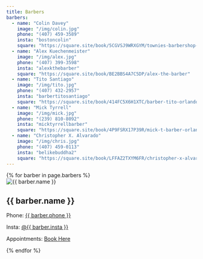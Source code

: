 ```yaml
---
title: Barbers
barbers:
  - name: "Colin Davey"
    image: "/img/colin.jpg"
    phone: "(407) 459-3589"
    insta: "bostoncolin"
    square: "https://square.site/book/5CGVSJ9WRXGYM/townies-barbershop-orlando-fl"
  - name: "Alex Kuechenmeister"
    image: "/img/alex.jpg"
    phone: "(407) 399-3598"
    insta: "alexkthebarber"
    square: "https://square.site/book/BE2BBS4A7C5DP/alex-the-barber"
  - name: "Tito Santiago"
    image: "/img/tito.jpg"
    phone: "(407) 432-2957"
    insta: "barbertitosantiago"
    square: "https://square.site/book/414FC5X6H1XTC/barber-tito-orlando-fl"
  - name: "Mick Tyrrell"
    image: "/img/mick.jpg"
    phone: "(239) 810-8092"
    insta: "micktyrrellbarber"
    square: "https://square.site/book/4P9FSRX17P39R/mick-t-barber-orlando-fl"
  - name: "Christopher X. Alvarado"
    image: "/img/chris.jpg"
    phone: "(407) 459-0113"
    insta: "belikebuddha2"
    square: "https://square.site/book/LFFAZ2TXYM6FR/christopher-x-alvarado-orlando-fl"
---
```


<div class="grid-container">
  <div class="grid-x grid-margin-x barbers">
    {% for barber in page.barbers %}
    <div class="cell large-4">
      <div class="card">
        <img class="avatar" alt="{{ barber.name }}" src="{{ barber.image }}">
        <div class="info">
          <h2>{{ barber.name }}</h2>
          <p>Phone: <a href="tel:{{ barber.phone | remove: "(" | remove: ")" | remove: " " | remove: "-" }}">{{ barber.phone }}</a></p>
          <p>Insta: <a href="https://www.instagram.com/{{ barber.insta }}/" rel="noopener" target="_blank">@{{ barber.insta }}</a></p>
          <p>Appointments: <a href="{{ barber.square }}" rel="noopener" target="_blank">Book Here</a></p>
        </div>
      </div>
    </div>
    {% endfor %}
  </div>
</div>
